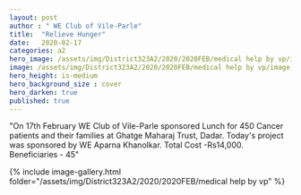 ```yaml
---
layout: post
author : " WE Club of Vile-Parle"
title:  "Relieve Hunger"
date:   2020-02-17
categories: a2
hero_image: /assets/img/District323A2/2020/2020FEB/medical help by vp/image.png
image: /assets/img/District323A2/2020/2020FEB/medical help by vp/image(1).png
hero_height: is-medium
hero_background_size : cover
hero_darken: true
published: true
---
```


"On 17th February WE Club of Vile-Parle sponsored  Lunch for 450 Cancer patients and their families at Ghatge Maharaj Trust, Dadar. Today's project was sponsored  by WE Aparna Khanolkar.
Total Cost -Rs14,000.
Beneficiaries - 45"

{% include image-gallery.html folder="/assets/img/District323A2/2020/2020FEB/medical help by vp" %}